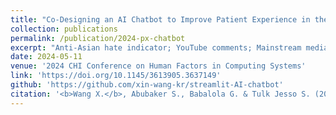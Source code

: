 ```yaml
---
title: "Co-Designing an AI Chatbot to Improve Patient Experience in the Hospital: A human-centered design case study of a collaboration between a hospital, a university, and ChatGPT"
collection: publications
permalink: /publication/2024-px-chatbot
excerpt: "Anti-Asian hate indicator; YouTube comments; Mainstream media channels; BERT embedding; Support vector machine; Random forest; LSTM; CNN; YouTube Data API<br /><br />**Abstract:** Patient experience (PX) is an important reflection of healthcare quality and is highly related to patient health outcomes and hospital reputation of within the communities they serve. PX data reported by patients is also crucial for hospitals to improve the services they provide, however, current approaches to survey and analyze PX data have many limitations. Our team collaborated with United Health Services (UHS), a New York healthcare system, to co-design a prototype chatbot application for patients to use while in the hospital, yielding more accurate PX data, but also an opportunity for staff to respond in real-time. We discuss our human-centered design process, which entailed interviews, data mining, qualitative analysis, and the application of ChatGPT and other algorithms to recognize relevant PX complaints from natural language data. Through ongoing collaboration, we are developing a chatbot application to elicit PX feedback and allow PX experts to improve patient experience in real-time."
date: 2024-05-11
venue: '2024 CHI Conference on Human Factors in Computing Systems'
link: 'https://doi.org/10.1145/3613905.3637149'
github: 'https://github.com/xin-wang-kr/streamlit-AI-chatbot'
citation: '<b>Wang X.</b>, Abubaker S., Babalola G. & Tulk Jesso S. (2024). &quot;Co-Designing an AI Chatbot to Improve Patient Experience in the Hospital: A human-centered design case study of a collaboration between a hospital, a university, and ChatGPT.&quot; <i>Extended Abstracts of the 2024 CHI Conference on Human Factors in Computing Systems</i> in Publishing'
---
```

